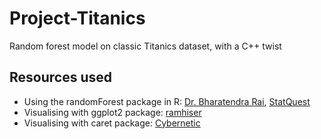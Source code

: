# Project-Titanics
Random forest model on classic Titanics dataset, with a C++ twist
  
## Resources used
* Using the randomForest package in R: [Dr. Bharatendra Rai](https://www.youtube.com/watch?v=dJclNIN-TPo), [StatQuest](https://www.youtube.com/watch?v=6EXPYzbfLCE)
* Visualising with ggplot2 package: [ramhiser](https://gist.github.com/ramhiser/6dec3067f087627a7a85)
* Visualising with caret package: [Cybernetic](https://stackoverflow.com/questions/23891140/r-how-to-visualize-confusion-matrix-using-the-caret-package)
